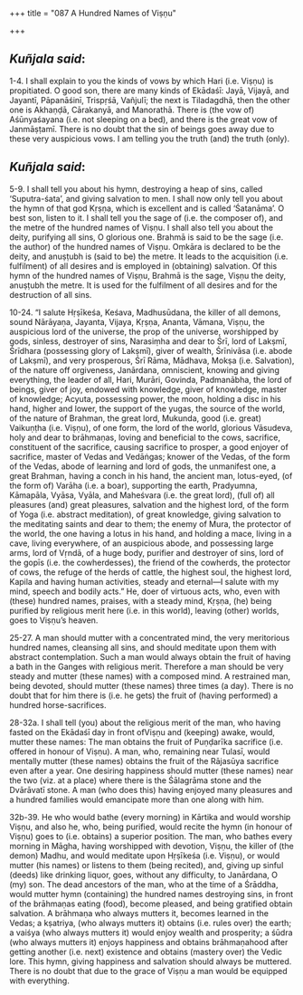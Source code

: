 +++
title = "087  A Hundred Names of Viṣṇu"

+++
 

## *Kuñjala said*:

1-4. I shall explain to you the kinds of vows by which Hari (i.e. Viṣṇu) is propitiated. O good son, there are many kinds of Ekādaśī: Jayā, Vijayā, and Jayantī, Pāpanāśinī, Trispṛśā, Vañjulī; the next is Tiladagdhā, then the other one is Akhaṇḍā, Cārakanyā, and Manorathā. There is (the vow of) Aśūnyaśayana (i.e. not sleeping on a bed), and there is the great vow of Janmāṣṭamī. There is no doubt that the sin of beings goes away due to these very auspicious vows. I am telling you the truth (and) the truth (only).

## *Kuñjala said*:

5-9. I shall tell you about his hymn, destroying a heap of sins, called ‘Suputra-śata’, and giving salvation to men. I shall now only tell you about the hymn of that god Kṛṣṇa, which is excellent and is called ‘Śatanāma’. O best son, listen to it. I shall tell you the sage of (i.e. the composer of), and the metre of the hundred names of Viṣṇu. I shall also tell you about the deity, purifying all sins, O glorious one. Brahmā is said to be the sage (i.e. the author) of the hundred names of Viṣṇu. Oṃkāra is declared to be the deity, and anuṣṭubh is (said to be) the metre. It leads to the acquisition (i.e. fulfilment) of all desires and is employed in (obtaining) salvation. Of this hymn of the hundred names of Viṣṇu, Brahmā is the sage, Viṣṇu the deity, anuṣṭubh the metre. It is used for the fulfilment of all desires and for the destruction of all sins.

10-24. “I salute Hṛṣīkeśa, Keśava, Madhusūdana, the killer of all demons, sound Nārāyaṇa, Jayanta, Vijaya, Kṛṣṇa, Ananta, Vāmana, Viṣṇu, the auspicious lord of the universe, the prop of the universe, worshipped by gods, sinless, destroyer of sins, Narasiṃha and dear to Śrī, lord of Lakṣmī, Śrīdhara (possessing glory of Lakṣmī), giver of wealth, Śrīnivāsa (i.e. abode of Lakṣmī), and very prosperous, Śrī Rāma, Mādhava, Mokṣa (i.e. Salvation), of the nature off orgiveness, Janārdana, omniscient, knowing and giving everything, the leader of all, Hari, Murāri, Govinda, Padmanābha, the lord of beings, giver of joy, endowed with knowledge, giver of knowledge, master of knowledge; Acyuta, possessing power, the moon, holding a disc in his hand, higher and lower, the support of the yugas, the source of the world, of the nature of Brahman, the great lord, Mukunda, good (i.e. great) Vaikuṇṭha (i.e. Viṣṇu), of one form, the lord of the world, glorious Vāsudeva, holy and dear to brāhmaṇas, loving and beneficial to the cows, sacrifice, constituent of the sacrifice, causing sacrifice to prosper, a good enjoyer of sacrifice, master of Vedas and Vedāṅgas; knower of the Vedas, of the form of the Vedas, abode of learning and lord of gods, the unmanifest one, a great Brahman, having a conch in his hand, the ancient man, lotus-eyed, (of the form of) Varāha (i.e. a boar), supporting the earth, Pradyumna, Kāmapāla, Vyāsa, Vyāla, and Maheśvara (i.e. the great lord), (full of) all pleasures (and) great pleasures, salvation and the highest lord, of the form of Yoga (i.e. abstract meditation), of great knowledge, giving salvation to the meditating saints and dear to them; the enemy of Mura, the protector of the world, the one having a lotus in his hand, and holding a mace, living in a cave, living everywhere, of an auspicious abode, and possessing large arms, lord of Vṛndā, of a huge body, purifier and destroyer of sins, lord of the gopīs (i.e. the cowherdesses), the friend of the cowherds, the protector of cows, the refuge of the herds of cattle, the highest soul, the highest lord, Kapila and having human activities, steady and eternal—I salute with my mind, speech and bodily acts.” He, doer of virtuous acts, who, even with (these) hundred names, praises, with a steady mind, Kṛṣṇa, (he) being purified by religious merit here (i.e. in this world), leaving (other) worlds, goes to Viṣṇu’s heaven.

25-27. A man should mutter with a concentrated mind, the very meritorious hundred names, cleansing all sins, and should meditate upon them with abstract contemplation. Such a man would always obtain the fruit of having a bath in the Ganges with religious merit. Therefore a man should be very steady and mutter (these names) with a composed mind. A restrained man, being devoted, should mutter (these names) three times (a day). There is no doubt that for him there is (i.e. he gets) the fruit of (having performed) a hundred horse-sacrifices.

28-32a. I shall tell (you) about the religious merit of the man, who having fasted on the Ekādaśī day in front ofViṣṇu and (keeping) awake, would, mutter these names: The man obtains the fruit of Puṇḍarīka sacrifice (i.e. offered in honour of Viṣṇu). A man, who, remaining near Tulasī, would mentally mutter (these names) obtains the fruit of the Rājasūya sacrifice even after a year. One desiring happiness should mutter (these names) near the two (viz. at a place) where there is the Śālagrāma stone and the Dvārāvatī stone. A man (who does this) having enjoyed many pleasures and a hundred families would emancipate more than one along with him.

32b-39. He who would bathe (every morning) in Kārtika and would worship Viṣṇu, and also he, who, being purified, would recite the hymn (in honour of Viṣṇu) goes to (i.e. obtains) a superior position. The man, who bathes every morning in Māgha, having worshipped with devotion, Viṣṇu, the killer of (the demon) Madhu, and would meditate upon Hṛṣīkeśa (i.e. Viṣṇu), or would mutter (his names) or listens to them (being recited), and, giving up sinful (deeds) like drinking liquor, goes, without any difficulty, to Janārdana, O (my) son. The dead ancestors of the man, who at the time of a Śrāddha, would mutter hymn (containing) the hundred names destroying sins, in front of the brāhmaṇas eating (food), become pleased, and being gratified obtain salvation. A brāhmaṇa who always mutters it, becomes learned in the Vedas; a kṣatriya, (who always mutters it) obtains (i.e. rules over) the earth; a vaiśya (who always mutters it) would enjoy wealth and prosperity; a śūdra (who always mutters it) enjoys happiness and obtains brāhmaṇahood after getting another (i.e. next) existence and obtains (mastery over) the Vedic lore. This hymn, giving happiness and salvation should always be muttered. There is no doubt that due to the grace of Viṣṇu a man would be equipped with everything.


